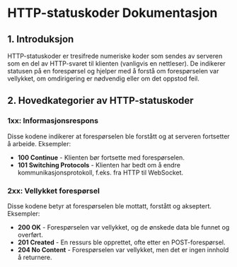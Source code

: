# HTTP-statuskoder Dokumentasjon

## 1. Introduksjon

HTTP-statuskoder er tresifrede numeriske koder som sendes av serveren som en del av HTTP-svaret til klienten (vanligvis en nettleser). De indikerer statusen på en forespørsel og hjelper med å forstå om forespørselen var vellykket, om omdirigering er nødvendig eller om det oppstod feil.

## 2. Hovedkategorier av HTTP-statuskoder

### 1xx: Informasjonsrespons

Disse kodene indikerer at forespørselen ble forstått og at serveren fortsetter å arbeide. Eksempler:
- **100 Continue** - Klienten bør fortsette med forespørselen.
- **101 Switching Protocols** - Klienten har bedt om å endre kommunikasjonsprotokoll, f.eks. fra HTTP til WebSocket.

### 2xx: Vellykket forespørsel

Disse kodene betyr at forespørselen ble mottatt, forstått og akseptert. Eksempler:
- **200 OK** - Forespørselen var vellykket, og de ønskede data ble funnet og overført.
- **201 Created** - En ressurs ble opprettet, ofte etter en POST-forespørsel.
- **204 No Content** - Forespørselen var vellykket, men det er ingen innhold å returnere.